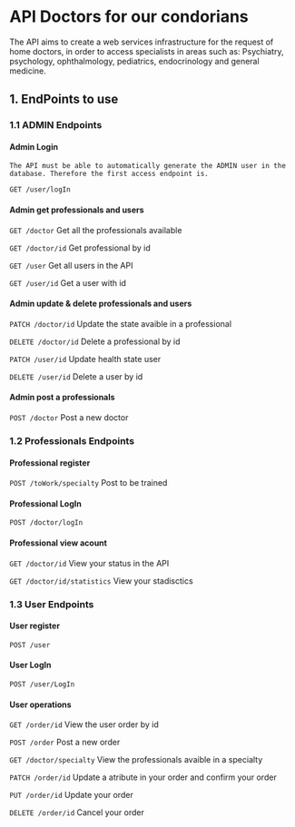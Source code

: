 # API Doctors for our condorians

The API aims to create a web services infrastructure for the request of home doctors, in order to 
access specialists in areas such as: Psychiatry, psychology, ophthalmology, pediatrics, 
endocrinology and general medicine.

## 1. EndPoints to use

### 1.1 ADMIN Endpoints

#### Admin Login 
    The API must be able to automatically generate the ADMIN user in the database. Therefore the first access endpoint is.

`GET /user/logIn`

#### Admin get professionals and users

`GET /doctor`        Get all the professionals available

`GET /doctor/id`     Get professional by id

`GET /user`          Get all users in the API

`GET /user/id`       Get a user with id

#### Admin update & delete professionals and users

`PATCH /doctor/id`       Update the state avaible in a professional 

`DELETE /doctor/id`      Delete a professional by id

`PATCH /user/id`         Update health state user

`DELETE /user/id`       Delete a user by id

#### Admin post a professionals

`POST /doctor`      Post a new doctor 


### 1.2 Professionals Endpoints

#### Professional register

`POST /toWork/specialty`        Post to be trained

#### Professional LogIn

`POST /doctor/logIn`

#### Professional view acount

`GET /doctor/id`      View your status in the API

`GET /doctor/id/statistics` View your stadisctics

### 1.3 User Endpoints

#### User register

`POST /user`

#### User LogIn 

`POST /user/LogIn`

#### User operations 

`GET /order/id`     View the user order by id

`POST /order`       Post a new order

`GET /doctor/specialty`     View the professionals avaible in a specialty

`PATCH /order/id`   Update a atribute in your order and confirm your order

`PUT /order/id`     Update your order

`DELETE /order/id`  Cancel your order






















